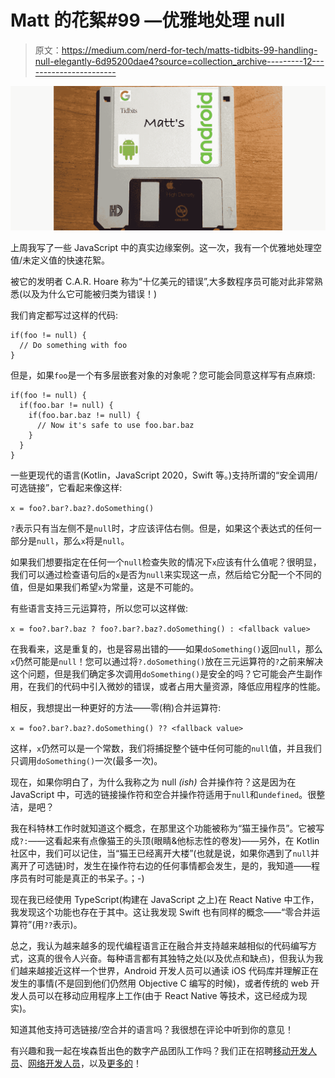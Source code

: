 # Matt 的花絮#99 —优雅地处理 null

> 原文：<https://medium.com/nerd-for-tech/matts-tidbits-99-handling-null-elegantly-6d95200dae4?source=collection_archive---------12----------------------->

![](img/38aac84142469fb3e19295382d341213.png)

上周我写了一些 JavaScript 中的真实边缘案例。这一次，我有一个优雅地处理空值/未定义值的快速花絮。

被它的发明者 C.A.R. Hoare 称为“十亿美元的错误”,大多数程序员可能对此非常熟悉(以及为什么它可能被归类为错误！)

我们肯定都写过这样的代码:

```
if(foo != null) {
  // Do something with foo
}
```

但是，如果`foo`是一个有多层嵌套对象的对象呢？您可能会同意这样写有点麻烦:

```
if(foo != null) {
  if(foo.bar != null) {
    if(foo.bar.baz != null) {
      // Now it's safe to use foo.bar.baz
    }
  }
}
```

一些更现代的语言(Kotlin，JavaScript 2020，Swift 等。)支持所谓的“安全调用/可选链接”，它看起来像这样:

`x = foo?.bar?.baz?.doSomething()`

`?`表示只有当左侧不是`null`时，才应该评估右侧。但是，如果这个表达式的任何一部分是`null`，那么`x`将是`null`。

如果我们想要指定在任何一个`null`检查失败的情况下`x`应该有什么值呢？很明显，我们可以通过检查语句后的`x`是否为`null`来实现这一点，然后给它分配一个不同的值，但是如果我们希望`x`为常量，这是不可能的。

有些语言支持三元运算符，所以您可以这样做:

`x = foo?.bar?.baz ? foo?.bar?.baz?.doSomething() : <fallback value>`

在我看来，这是重复的，也是容易出错的——如果`doSomething()`返回`null`，那么`x`仍然可能是`null`！您可以通过将`?.doSomething()`放在三元运算符的`?`之前来解决这个问题，但是我们确定多次调用`doSomething()`是安全的吗？它可能会产生副作用，在我们的代码中引入微妙的错误，或者占用大量资源，降低应用程序的性能。

相反，我想提出一种更好的方法——零(稍)合并运算符:

`x = foo?.bar?.baz?.doSomething() ?? <fallback value>`

这样，`x`仍然可以是一个常数，我们将捕捉整个链中任何可能的`null`值，并且我们只调用`doSomething()`一次(最多一次)。

现在，如果你明白了，为什么我称之为 null *(ish)* 合并操作符？这是因为在 JavaScript 中，可选的链接操作符和空合并操作符适用于`null`和`undefined`。很整洁，是吧？

我在科特林工作时就知道这个概念，在那里这个功能被称为“猫王操作员”。它被写成`?:`——这看起来有点像猫王的头顶(眼睛&他标志性的卷发)——另外，在 Kotlin 社区中，我们可以记住，当“猫王已经离开大楼”(也就是说，如果你遇到了`null`并离开了可选链)时，发生在操作符右边的任何事情都会发生，是的，我知道——程序员有时可能是真正的书呆子。；-)

现在我已经使用 TypeScript(构建在 JavaScript 之上)在 React Native 中工作，我发现这个功能也存在于其中。这让我发现 Swift 也有同样的概念——“零合并运算符”(用`??`表示)。

总之，我认为越来越多的现代编程语言正在融合并支持越来越相似的代码编写方式，这真的很令人兴奋。每种语言都有其独特之处(以及优点和缺点)，但我认为我们越来越接近这样一个世界，Android 开发人员可以通读 iOS 代码库并理解正在发生的事情(不是回到他们仍然用 Objective C 编写的时候)，或者传统的 web 开发人员可以在移动应用程序上工作(由于 React Native 等技术，这已经成为现实)。

知道其他支持可选链接/空合并的语言吗？我很想在评论中听到你的意见！

有兴趣和我一起在埃森哲出色的数字产品团队工作吗？我们正在招聘[移动开发人员](https://www.accenture.com/us-en/careers/jobdetails?id=00960587_en&title=Native+Mobile+Developer)、[网络开发人员](https://www.accenture.com/us-en/careers/jobdetails?id=00906120_en&title=Web+Developer)，以及[更多的](https://www.accenture.com/us-en/careers/jobsearch?jk=%22Digital%20Products%22&sb=0&pg=1&is_rj=0&ct=ma%20-%20cambridge|ny%20-%20new%20york)！